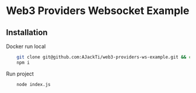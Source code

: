 # Web3 Providers Websocket Example

## Installation

Docker run local

```bash
    git clone git@github.com:AJackTi/web3-providers-ws-example.git && cd web3-providers-ws-example
    npm i
```

Run project

```bash
    node index.js
```
